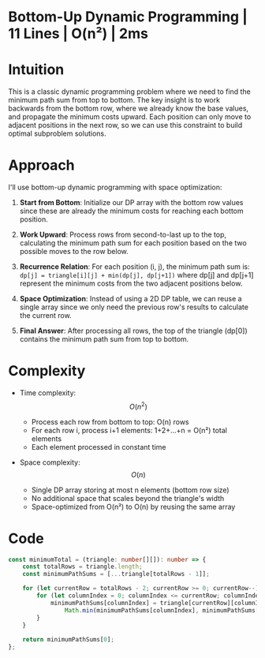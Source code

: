 # Bottom-Up Dynamic Programming | 11 Lines | O(n²) | 2ms

# Intuition
This is a classic dynamic programming problem where we need to find the minimum path sum from top to bottom. The key insight is to work backwards from the bottom row, where we already know the base values, and propagate the minimum costs upward. Each position can only move to adjacent positions in the next row, so we can use this constraint to build optimal subproblem solutions.

# Approach
I'll use bottom-up dynamic programming with space optimization:

1. **Start from Bottom**: Initialize our DP array with the bottom row values since these are already the minimum costs for reaching each bottom position.

2. **Work Upward**: Process rows from second-to-last up to the top, calculating the minimum path sum for each position based on the two possible moves to the row below.

3. **Recurrence Relation**: For each position (i, j), the minimum path sum is:
   `dp[j] = triangle[i][j] + min(dp[j], dp[j+1])`
   where dp[j] and dp[j+1] represent the minimum costs from the two adjacent positions below.

4. **Space Optimization**: Instead of using a 2D DP table, we can reuse a single array since we only need the previous row's results to calculate the current row.

5. **Final Answer**: After processing all rows, the top of the triangle (dp[0]) contains the minimum path sum from top to bottom.

# Complexity
- Time complexity: $$O(n^2)$$
  - Process each row from bottom to top: O(n) rows
  - For each row i, process i+1 elements: 1+2+...+n = O(n²) total elements
  - Each element processed in constant time

- Space complexity: $$O(n)$$
  - Single DP array storing at most n elements (bottom row size)
  - No additional space that scales beyond the triangle's width
  - Space-optimized from O(n²) to O(n) by reusing the same array

# Code
```typescript []
const minimumTotal = (triangle: number[][]): number => {
    const totalRows = triangle.length;
    const minimumPathSums = [...triangle[totalRows - 1]];

    for (let currentRow = totalRows - 2; currentRow >= 0; currentRow--) {
        for (let columnIndex = 0; columnIndex <= currentRow; columnIndex++) {
            minimumPathSums[columnIndex] = triangle[currentRow][columnIndex] + 
                Math.min(minimumPathSums[columnIndex], minimumPathSums[columnIndex + 1]);
        }
    }
    
    return minimumPathSums[0];
};
```